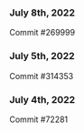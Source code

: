 ### July 8th, 2022

Commit #269999

### July 5th, 2022

Commit #314353


### July 4th, 2022

Commit #72281
